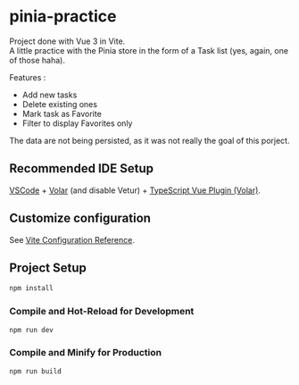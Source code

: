 # pinia-practice

Project done with Vue 3 in Vite.  
A little practice with the Pinia store in the form of a Task list (yes, again, one of those haha).  
  
Features :  
- Add new tasks  
- Delete existing ones  
- Mark task as Favorite  
- Filter to display Favorites only  
  
The data are not being persisted, as it was not really the goal of this porject.

## Recommended IDE Setup

[VSCode](https://code.visualstudio.com/) + [Volar](https://marketplace.visualstudio.com/items?itemName=Vue.volar) (and disable Vetur) + [TypeScript Vue Plugin (Volar)](https://marketplace.visualstudio.com/items?itemName=Vue.vscode-typescript-vue-plugin).

## Customize configuration

See [Vite Configuration Reference](https://vitejs.dev/config/).

## Project Setup

```sh
npm install
```

### Compile and Hot-Reload for Development

```sh
npm run dev
```

### Compile and Minify for Production

```sh
npm run build
```

